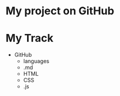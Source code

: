 # My project on GitHub

# My Track
- GitHub
    - languages
    - .md
    - HTML
    - CSS
    - .js
